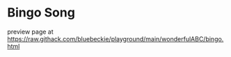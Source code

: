 # Bingo Song

preview page at https://raw.githack.com/bluebeckie/playground/main/wonderfulABC/bingo.html